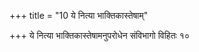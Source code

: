 +++
title = "10 ये नित्या भाक्तिकास्तेषाम्"

+++
ये नित्या भाक्तिकास्तेषामनुपरोधेन संविभागो विहितः १०

